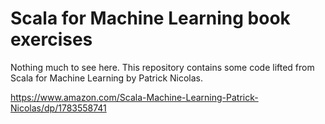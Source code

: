 # Scala for Machine Learning book exercises

Nothing much to see here. This repository contains some code lifted from Scala for Machine Learning by Patrick Nicolas.

https://www.amazon.com/Scala-Machine-Learning-Patrick-Nicolas/dp/1783558741
